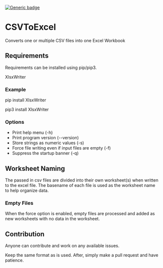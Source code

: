 [![Generic badge](https://img.shields.io/badge/development%20status-development%20complete-green.svg "Development Status")](https://shields.io/)
    
# CSVToExcel

Converts one or multiple CSV files into one Excel Workbook

## Requirements

Requirements can be installed using pip/pip3.

XlsxWriter

### Example

pip install XlsxWriter

pip3 install XlsxWriter

### Options

* Print help menu (-h)
* Print program version (--version)
* Store strings as numeric values (-s)
* Force file writing even if input files are empty (-f)
* Suppress the startup banner (-q)

## Worksheet Naming

The passed in csv files are divided into their own worksheet(s) when written to the
excel file. The basename of each file is used as the worksheet name to help
organize data.

### Empty Files

When the force option is enabled, empty files are processed and added as new
worksheets with no data in the worksheet.

## Contribution

Anyone can contribute and work on any available issues.

Keep the same format as is used. After, simply make a pull request and have
patience.
